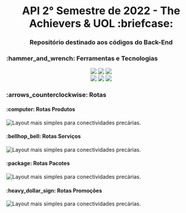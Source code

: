 <br id="inicio">

<h1 align="center">API 2° Semestre de 2022 - The Achievers & UOL :briefcase:</h1>
<h3 align="center">Repositório destinado aos códigos do Back-End</h2>

 <span id="techtools">
 <h3>:hammer_and_wrench: Ferramentas e Tecnologias</h3>
 
 <p align="center">
  <img src="https://img.shields.io/badge/Eclipse-2C2255?style=for-the-badge&logo=eclipse&logoColor=white" />
  <img src="https://img.shields.io/badge/Java-2C2255?style=for-the-badge&logo=java&logoColor=ff8000" />
  <img src="https://img.shields.io/badge/Insomnia-5849be?style=for-the-badge&logo=Insomnia&logoColor=white" />
  <br/>
  <img src="https://img.shields.io/badge/Swagger-85EA2D?style=for-the-badge&logo=Swagger&logoColor=white" />
  <img src="https://img.shields.io/badge/Spring-6DB33F?style=for-the-badge&logo=spring&logoColor=white"/>
  <img src="https://img.shields.io/badge/MongoDB-4EA94B?style=for-the-badge&logo=mongodb&logoColor=white"/>
  

</p>

 <h3>:arrows_counterclockwise: Rotas</h3>
  <h4>:computer: Rotas Produtos</h4>
  <img alt="Layout mais simples para conectividades precárias." src="https://i.imgur.com/o8JSa4N.png" />
  
  <h4>:bellhop_bell: Rotas Serviços</h4>
  <img alt="Layout mais simples para conectividades precárias." src="https://i.imgur.com/QK4nKIM.png" />
  
   <h4>:package: Rotas Pacotes</h4>
  <img alt="Layout mais simples para conectividades precárias." src="https://i.imgur.com/r4SIhXr.png" />
  
   <h4>:heavy_dollar_sign: Rotas Promoções</h4>
  <img alt="Layout mais simples para conectividades precárias." src="https://i.imgur.com/USUDKAQ.png" />
